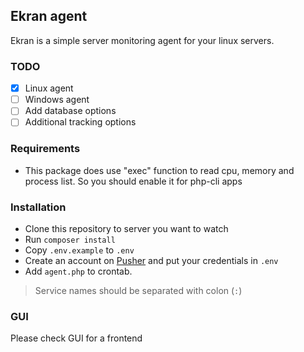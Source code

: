 ## Ekran agent

Ekran is a simple server monitoring agent for your linux servers.
### TODO
- [x] Linux agent
- [ ] Windows agent
- [ ] Add database options
- [ ] Additional tracking options

### Requirements
* This package does use "exec" function to read cpu, memory and process list. So you should enable it for php-cli apps

### Installation

* Clone this repository to server you want to watch
* Run `composer install`
* Copy `.env.example` to `.env`
* Create an account on [Pusher](https://www.pusher.com) and put your credentials in `.env`
* Add `agent.php` to crontab.

> Service names should be separated with colon (`:`)
### GUI

Please check GUI for a frontend

